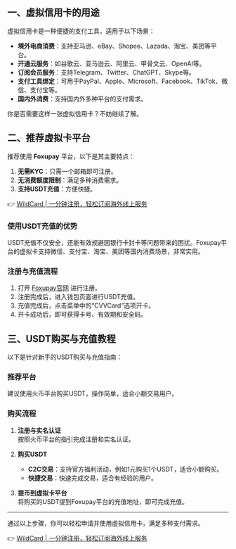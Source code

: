 ## 一、虚拟信用卡的用途

虚拟信用卡是一种便捷的支付工具，适用于以下场景：

- **境外电商消费**：支持亚马逊、eBay、Shopee、Lazada、淘宝、美团等平台。
- **开通云服务**：如谷歌云、亚马逊云、阿里云、甲骨文云、OpenAI等。
- **订阅会员服务**：支持Telegram、Twitter、ChatGPT、Skype等。
- **支付工具绑定**：可用于PayPal、Apple、Microsoft、Facebook、TikTok、微信、支付宝等。
- **国内外消费**：支持国内外多种平台的支付需求。

你是否需要这样一张虚拟信用卡？不妨继续了解。

## 二、推荐虚拟卡平台

推荐使用 **Foxupay** 平台，以下是其主要特点：

1. **无需KYC**：只需一个邮箱即可注册。
2. **无消费额度限制**：满足多种消费需求。
3. **支持USDT充值**：方便快捷。

👉 [WildCard | 一分钟注册，轻松订阅海外线上服务](https://bit.ly/bewildcard)

### 使用USDT充值的优势

USDT充值不仅安全，还能有效规避因银行卡封卡等问题带来的困扰。Foxupay平台的虚拟卡支持微信、支付宝、淘宝、美团等国内消费场景，非常实用。

### 注册与充值流程

1. 打开 [Foxupay官网](https://bit.ly/bewildcard) 进行注册。
2. 注册完成后，进入钱包页面进行USDT充值。
3. 充值完成后，点击菜单中的“CVVCard”选项开卡。
4. 开卡成功后，即可获得卡号、有效期和安全码。

## 三、USDT购买与充值教程

以下是针对新手的USDT购买与充值指南：

### 推荐平台

建议使用火币平台购买USDT，操作简单，适合小额交易用户。

### 购买流程

1. **注册与实名认证**  
   按照火币平台的指引完成注册和实名认证。

2. **购买USDT**  
   - **C2C交易**：支持官方福利活动，例如1元购买1个USDT，适合小额购买。
   - **快捷交易**：快速完成交易，适合有经验的用户。

3. **提币到虚拟卡平台**  
   将购买的USDT提到Foxupay平台的充值地址，即可完成充值。

---

通过以上步骤，你可以轻松申请并使用虚拟信用卡，满足多种支付需求。

👉 [WildCard | 一分钟注册，轻松订阅海外线上服务](https://bit.ly/bewildcard)